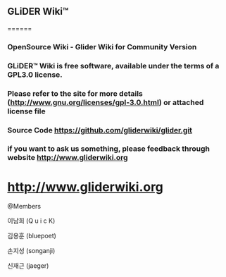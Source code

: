 ## GLiDER Wiki™ 

======

### OpenSource Wiki - Glider Wiki for Community Version 

###  GLiDER™ Wiki is free software, available under the terms of a GPL3.0 license.
###  Please refer to the site for more details (http://www.gnu.org/licenses/gpl-3.0.html) or attached license file
###  Source Code https://github.com/gliderwiki/glider.git
###  if you want to ask us something, please feedback through website http://www.gliderwiki.org 

# http://www.gliderwiki.org

@Members

이남희 (Q u i c K)

김용훈 (bluepoet)

손지성 (songanji)

신재근 (jaeger)


